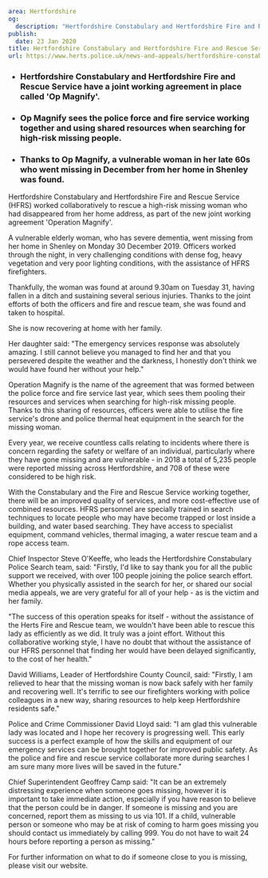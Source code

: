 ```yaml
area: Hertfordshire
og:
  description: "Hertfordshire Constabulary and Hertfordshire Fire and Rescue Service (HFRS) worked collaboratively to rescue a high-risk missing woman who had disappeared from her home address, as part of the new joint working agreement \u2018Operation Magnify\u2019."
publish:
  date: 23 Jan 2020
title: Hertfordshire Constabulary and Hertfordshire Fire and Rescue Service work together to rescue a vulnerable high-risk missing person
url: https://www.herts.police.uk/news-and-appeals/hertfordshire-constabulary-and-hertfordshire-fire-and-rescue-service-work-together-to-rescue-a-vulnerable-high-risk-missing-person-1316
```

* ### Hertfordshire Constabulary and Hertfordshire Fire and Rescue Service have a joint working agreement in place called 'Op Magnify'.

 * ### Op Magnify sees the police force and fire service working together and using shared resources when searching for high-risk missing people.

 * ### Thanks to Op Magnify, a vulnerable woman in her late 60s who went missing in December from her home in Shenley was found.

Hertfordshire Constabulary and Hertfordshire Fire and Rescue Service (HFRS) worked collaboratively to rescue a high-risk missing woman who had disappeared from her home address, as part of the new joint working agreement 'Operation Magnify'.

A vulnerable elderly woman, who has severe dementia, went missing from her home in Shenley on Monday 30 December 2019. Officers worked through the night, in very challenging conditions with dense fog, heavy vegetation and very poor lighting conditions, with the assistance of HFRS firefighters.

Thankfully, the woman was found at around 9.30am on Tuesday 31, having fallen in a ditch and sustaining several serious injuries. Thanks to the joint efforts of both the officers and fire and rescue team, she was found and taken to hospital.

She is now recovering at home with her family.

Her daughter said: "The emergency services response was absolutely amazing. I still cannot believe you managed to find her and that you persevered despite the weather and the darkness, I honestly don't think we would have found her without your help."

Operation Magnify is the name of the agreement that was formed between the police force and fire service last year, which sees them pooling their resources and services when searching for high-risk missing people. Thanks to this sharing of resources, officers were able to utilise the fire service's drone and police thermal heat equipment in the search for the missing woman.

Every year, we receive countless calls relating to incidents where there is concern regarding the safety or welfare of an individual, particularly where they have gone missing and are vulnerable - in 2018 a total of 5,235 people were reported missing across Hertfordshire, and 708 of these were considered to be high risk.

With the Constabulary and the Fire and Rescue Service working together, there will be an improved quality of services, and more cost-effective use of combined resources. HFRS personnel are specially trained in search techniques to locate people who may have become trapped or lost inside a building, and water based searching. They have access to specialist equipment, command vehicles, thermal imaging, a water rescue team and a rope access team.

Chief Inspector Steve O'Keeffe, who leads the Hertfordshire Constabulary Police Search team, said: "Firstly, I'd like to say thank you for all the public support we received, with over 100 people joining the police search effort. Whether you physically assisted in the search for her, or shared our social media appeals, we are very grateful for all of your help - as is the victim and her family.

"The success of this operation speaks for itself - without the assistance of the Herts Fire and Rescue team, we wouldn't have been able to rescue this lady as efficiently as we did. It truly was a joint effort. Without this collaborative working style, I have no doubt that without the assistance of our HFRS personnel that finding her would have been delayed significantly, to the cost of her health."

David Williams, Leader of Hertfordshire County Council, said: "Firstly, I am relieved to hear that the missing woman is now back safely with her family and recovering well. It's terrific to see our firefighters working with police colleagues in a new way, sharing resources to help keep Hertfordshire residents safe."

Police and Crime Commissioner David Lloyd said: "I am glad this vulnerable lady was located and I hope her recovery is progressing well. This early success is a perfect example of how the skills and equipment of our emergency services can be brought together for improved public safety. As the police and fire and rescue service collaborate more during searches I am sure many more lives will be saved in the future."

Chief Superintendent Geoffrey Camp said: "It can be an extremely distressing experience when someone goes missing, however it is important to take immediate action, especially if you have reason to believe that the person could be in danger. If someone is missing and you are concerned, report them as missing to us via 101. If a child, vulnerable person or someone who may be at risk of coming to harm goes missing you should contact us immediately by calling 999. You do not have to wait 24 hours before reporting a person as missing."

For further information on what to do if someone close to you is missing, please visit our website.
